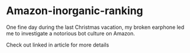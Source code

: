# Amazon-inorganic-ranking

One fine day during the last Christmas vacation, my broken earphone led me to investigate a notorious bot culture on Amazon.

Check out linked in article for more details
